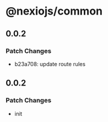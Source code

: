 # @nexiojs/common

## 0.0.2

### Patch Changes

- b23a708: update route rules

## 0.0.2

### Patch Changes

- init
